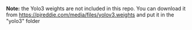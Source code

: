 
**Note:** the Yolo3 weights are not included in this repo. You can download it from https://pjreddie.com/media/files/yolov3.weights and put it in the "yolo3" folder

